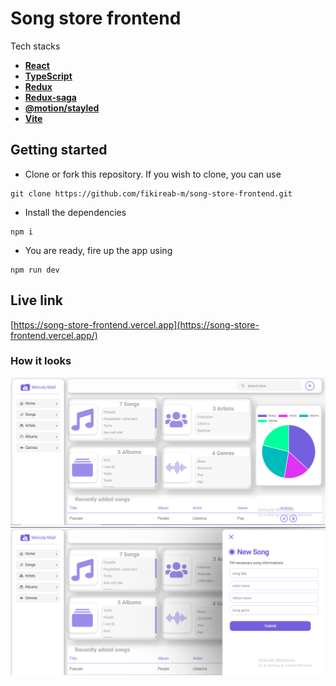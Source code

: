 # Song store frontend

Tech stacks
- [**React**](https://react.dev/)   
- [**TypeScript**](https://www.typescriptlang.org/)   
- [**Redux** ](https://redux.js.org/)   
- [**Redux-saga**](https://redux-saga.js.org/)   
- [**@motion/stayled** ](https://emotion.sh/docs/styled)   
- [**Vite**](https://vitejs.dev/)

## Getting started 

- Clone or fork this repository. If you wish to clone, you can use
```
git clone https://github.com/fikireab-m/song-store-frontend.git
```
- Install the dependencies
```
npm i
```
- You are ready, fire up the app using 
```
npm run dev
```

## Live link
[https://song-store-frontend.vercel.app](https://song-store-frontend.vercel.app/)

### How it looks
!["Home page"](public/home_capture.PNG)
!["Add song"](public/addS_capture.PNG)